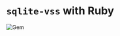 # `sqlite-vss` with Ruby

![Gem](https://img.shields.io/gem/v/sqlite-vss?color=red&logo=rubygems&logoColor=white)

